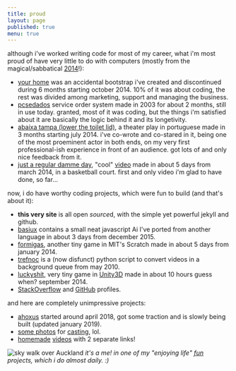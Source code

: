 ```yaml
---
title: proud
layout: page
published: true
menu: true
---
```


although i've worked writing code for most of my career, what i'm most proud of have very little to do with computers (mostly from the magical/sabbatical [2014](/2014)!):

- [your home](/your-home) was an accidental bootstrap i've created and discontinued during 6 months starting october 2014. 10% of it was about coding, the rest was divided among marketing, support and managing the business.
- [pcsedados](/pcsedados) service order system made in 2003 for about 2 months, still in use today. granted, most of it was coding, but the things i'm satisfied about it are basically the logic behind it and its longetivity.
- [abaixa tampa (lower the toilet lid)](//abaixatampa.wordpress.com/), a theater play in portuguese made in 3 months starting july 2014. i've co-wrote and co-stared in it, being one of the most proeminent actor in both ends, on my very first professional-ish experience in front of an audience. got lots of and only nice feedback from it.
- [just a regular damme day](//youtu.be/fxMaeJjY4jk), "cool" [video](/video) made in about 5 days from march 2014, in a basketball court. first and only video i'm glad to have done, so far...

now, i do have worthy coding projects, which were fun to build (and that's about it):

- **this very site** is all open *source*d, with the simple yet powerful jekyll and github.
- [basiux](/basiux) contains a small neat javascript Ai I've ported from another language in about 3 days from december 2015.
- [formigas](/formigas), another tiny game in MIT's Scratch made in about 5 days from january 2014.
- [trefnoc](/trefnoc) is a (now disfunct) python script to convert videos in a background queue from may 2010.
- [luckyshit](/luckyshit), very tiny game in [Unity3D](//answers.unity3d.com/users/822/cawas.html) made in about 10 hours guess when? september 2014.
- [StackOverflow](//stackoverflow.com/story/cauerego) and [GitHub](//github.com/cauerego) profiles.

and here are completely unimpressive projects:

- [ahoxus](/ahoxus) started around april 2018, got some traction and is slowly being built (updated january 2019).
- [some photos](//b.cregox.com/caue-casting) for [casting](/casting), lol.
- [homemade](//www.youtube.com/c/CaueRego) [videos](/videos) with 2 separate links!

![sky walk over Auckland](../projects/skywalkcauerecorte.jpg)
*it's a me! in one of my "enjoying life" [fun](/tv) projects, which i do almost daily. :)*
